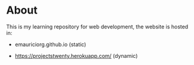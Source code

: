 # About 
This is my learning repository for web development, the website is hosted in:

- emauriciorg.github.io (static)

- https://projectstwenty.herokuapp.com/ (dynamic)